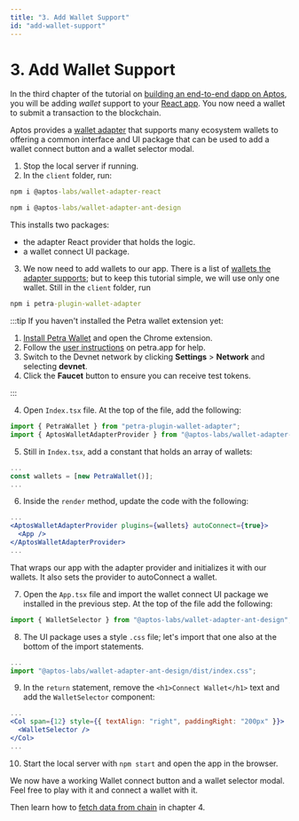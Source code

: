 ```yaml
---
title: "3. Add Wallet Support"
id: "add-wallet-support"
---
```


# 3. Add Wallet Support

In the third chapter of the tutorial on [building an end-to-end dapp on Aptos](./index.md), you will be adding _wallet_ support to your [React app](./2-set-up-react-app.md). You now need a wallet to submit a transaction to the blockchain.

Aptos provides a [wallet adapter](../../integration/wallet-adapter-concept.md) that supports many ecosystem wallets to offering a common interface and UI package that can be used to add a wallet connect button and a wallet selector modal.

1. Stop the local server if running.
2. In the `client` folder, run:

```cmd
npm i @aptos-labs/wallet-adapter-react
```

```cmd
npm i @aptos-labs/wallet-adapter-ant-design
```

This installs two packages:

- the adapter React provider that holds the logic.
- a wallet connect UI package.

3. We now need to add wallets to our app. There is a list of [wallets the adapter supports](https://github.com/aptos-labs/aptos-wallet-adapter#supported-wallet-packages); but to keep this tutorial simple, we will use only one wallet.
   Still in the `client` folder, run

```cmd
npm i petra-plugin-wallet-adapter
```

:::tip
If you haven't installed the Petra wallet extension yet:

1. [Install Petra Wallet](https://petra.app) and open the Chrome extension.
2. Follow the [user instructions](https://petra.app/docs/use) on petra.app for help.
3. Switch to the Devnet network by clicking **Settings** > **Network** and selecting **devnet**.
4. Click the **Faucet** button to ensure you can receive test tokens.

:::

4. Open `Index.tsx` file. At the top of the file, add the following:

```js
import { PetraWallet } from "petra-plugin-wallet-adapter";
import { AptosWalletAdapterProvider } from "@aptos-labs/wallet-adapter-react";
```

5. Still in `Index.tsx`, add a constant that holds an array of wallets:

```js
...
const wallets = [new PetraWallet()];
...
```

6. Inside the `render` method, update the code with the following:

```jsx
...
<AptosWalletAdapterProvider plugins={wallets} autoConnect={true}>
  <App />
</AptosWalletAdapterProvider>
...
```

That wraps our app with the adapter provider and initializes it with our wallets. It also sets the provider to autoConnect a wallet.

7. Open the `App.tsx` file and import the wallet connect UI package we installed in the previous step. At the top of the file add the following:

```js
import { WalletSelector } from "@aptos-labs/wallet-adapter-ant-design";
```

8. The UI package uses a style `.css` file; let's import that one also at the bottom of the import statements.

```js
...
import "@aptos-labs/wallet-adapter-ant-design/dist/index.css";
```

9. In the `return` statement, remove the `<h1>Connect Wallet</h1>` text and add the `WalletSelector` component:

```jsx
...
<Col span={12} style={{ textAlign: "right", paddingRight: "200px" }}>
  <WalletSelector />
</Col>
...
```

10. Start the local server with `npm start` and open the app in the browser.

We now have a working Wallet connect button and a wallet selector modal. Feel free to play with it and connect a wallet with it.

Then learn how to [fetch data from chain](./4-fetch-data-from-chain.md) in chapter 4.
